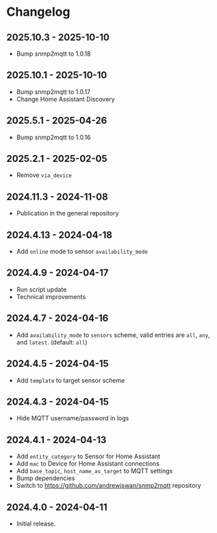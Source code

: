 # Changelog

## 2025.10.3 - 2025-10-10

- Bump snmp2mqtt to 1.0.18

## 2025.10.1 - 2025-10-10

- Bump snmp2mqtt to 1.0.17
- Change Home Assistant Discovery

## 2025.5.1 - 2025-04-26

- Bump snmp2mqtt to 1.0.16

## 2025.2.1 - 2025-02-05

- Remove `via_device`

## 2024.11.3 - 2024-11-08

- Publication in the general repository

## 2024.4.13 - 2024-04-18

- Add `online` mode to sensor `availability_mode`

## 2024.4.9 - 2024-04-17

- Run script update
- Technical improvements

## 2024.4.7 - 2024-04-16

- Add `availability_mode` to `sensors` scheme, valid entries are `all`, `any`, and `latest`. (default: `all`)

## 2024.4.5 - 2024-04-15

- Add `template` to target sensor scheme

## 2024.4.3 - 2024-04-15

- Hide MQTT username/password in logs

## 2024.4.1 - 2024-04-13

- Add `entity_category` to Sensor for Home Assistant
- Add `mac` to Device for Home Assistant connections
- Add `base_topic`, `host_name_as_target` to MQTT settings
- Bump dependencies
- Switch to https://github.com/andrewjswan/snmp2mqtt repository

## 2024.4.0 - 2024-04-11

- Initial release.
